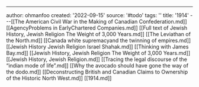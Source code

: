 ---
author: ohmanfoo
created: '2022-09-15'
source: '#todo'
tags: ''
title: '1914'
---[[The American Civil War in the Making of Canadian Confederation.md]]
[[AgencyProblems in EarlyChartered Companies.md]]
[[Full text of Jewish History, Jewish Religion The Weight of 3,000 Years.md]]
[[The Leviathan of the North.md]]
[[Canada white supremacyand the twinning of empires.md]]
[[Jewish History Jewish Religion Israel Shahak.md]]
[[Thinking with James Bay.md]]
[[Jewish History, Jewish Religion The Weight of 3,000 Years.md]]
[[Jewish History, Jewish Religion.md]]
[[Tracing the legal discourse of the “indian mode of life”.md]]
[[Why the avocado should have gone the way of the dodo.md]]
[[Deconstructing British and Canadian Claims to Ownership of the Historic North West.md]]
[[1914.md]]
